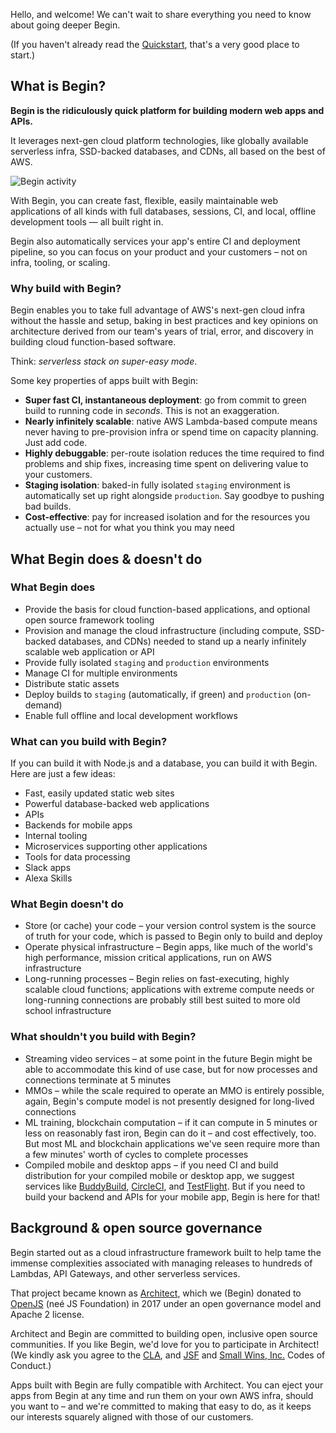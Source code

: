 Hello, and welcome! We can't wait to share everything you need to know about going deeper Begin.

(If you haven't already read the [Quickstart](/en/guides/quickstart), that's a very good place to start.)


## What is Begin?

**Begin is the ridiculously quick platform for building modern web apps and APIs.**

It leverages next-gen cloud platform technologies, like globally available serverless infra, SSD-backed databases, and CDNs, all based on the best of AWS.

![Begin activity](/_static/screens/begin-activity.jpg)

With Begin, you can create fast, flexible, easily maintainable web applications of all kinds with full databases, sessions, CI, and local, offline development tools — all built right in.

Begin also automatically services your app's entire CI and deployment pipeline, so you can focus on your product and your customers – not on infra, tooling, or scaling.


### Why build with Begin?

Begin enables you to take full advantage of AWS's next-gen cloud infra without the hassle and setup, baking in best practices and key opinions on architecture derived from our team's years of trial, error, and discovery in building cloud function-based software.

Think: *serverless stack on super-easy mode*.

Some key properties of apps built with Begin:

- **Super fast CI, instantaneous deployment**: go from commit to green build to running code in *seconds*. This is not an exaggeration.
- **Nearly infinitely scalable**: native AWS Lambda-based compute means never having to pre-provision infra or spend time on capacity planning. Just add code.
- **Highly debuggable**: per-route isolation reduces the time required to find problems and ship fixes, increasing time spent on delivering value to your customers.
- **Staging isolation**: baked-in fully isolated `staging` environment is automatically set up right alongside `production`. Say goodbye to pushing bad builds.
- **Cost-effective**: pay for increased isolation and for the resources you actually use – not for what you think you may need


## What Begin does & doesn't do

### What Begin does

- Provide the basis for cloud function-based applications, and optional open source framework tooling
- Provision and manage the cloud infrastructure (including compute, SSD-backed databases, and CDNs) needed to stand up a nearly infinitely scalable web application or API
- Provide fully isolated `staging` and `production` environments
- Manage CI for multiple environments
- Distribute static assets
- Deploy builds to `staging` (automatically, if green) and `production` (on-demand)
- Enable full offline and local development workflows


### What can you build with Begin?

If you can build it with Node.js and a database, you can build it with Begin. Here are just a few ideas:

- Fast, easily updated static web sites
- Powerful database-backed web applications
- APIs
- Backends for mobile apps
- Internal tooling
- Microservices supporting other applications
- Tools for data processing
- Slack apps
- Alexa Skills


### What Begin doesn't do

- Store (or cache) your code – your version control system is the source of truth for your code, which is passed to Begin only to build and deploy
- Operate physical infrastructure – Begin apps, like much of the world's high performance, mission critical applications, run on AWS infrastructure
- Long-running processes – Begin relies on fast-executing, highly scalable cloud functions; applications with extreme compute needs or long-running connections are probably still best suited to more old school infrastructure


### What shouldn't you build with Begin?

- Streaming video services – at some point in the future Begin might be able to accommodate this kind of use case, but for now processes and connections terminate at 5 minutes
- MMOs – while the scale required to operate an MMO is entirely possible, again, Begin's compute model is not presently designed for long-lived connections
- ML training, blockchain computation – if it can compute in 5 minutes or less on reasonably fast iron, Begin can do it – and cost effectively, too. But most ML and blockchain applications we've seen require more than a few minutes' worth of cycles to complete processes
- Compiled mobile and desktop apps – if you need CI and build distribution for your compiled mobile or desktop app, we suggest services like [BuddyBuild](https://www.buddybuild.com/), [CircleCI](https://circleci.com/), and [TestFlight](https://developer.apple.com/testflight/). But if you need to build your backend and APIs for your mobile app, Begin is here for that!


## Background & open source governance

Begin started out as a cloud infrastructure framework built to help tame the immense complexities associated with managing releases to hundreds of Lambdas, API Gateways, and other serverless services.

That project became known as [Architect](https://arc.codes), which we (Begin) donated to [OpenJS](https://openjsf.org/) (neé JS Foundation) in 2017 under an open governance model and Apache 2 license.

Architect and Begin are committed to building open, inclusive open source communities. If you like Begin, we'd love for you to participate in Architect! (We kindly ask you agree to the [CLA](https://js.foundation/cla), and [JSF](https://js.foundation/community/code-of-conduct) and [Small Wins, Inc.](https://github.com/smallwins/policy/blob/master/begin-community-code-of-conduct.md) Codes of Conduct.)

Apps built with Begin are fully compatible with Architect. You can eject your apps from Begin at any time and run them on your own AWS infra, should you want to – and we're committed to making that easy to do, as it keeps our interests squarely aligned with those of our customers.
